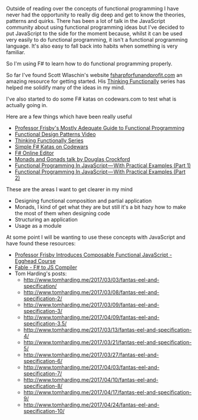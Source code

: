 --- 
---

Outside of reading over the concepts of functional programming I have never had the opportunity to really dig deep and get to know the theories, patterns and quirks. There has been a lot of talk in the JavaScript community about using functional programming ideas but I've decided to put JavaScript to the side for the moment because, whilst it can be used very easily to do functional programming, it isn't a functional programming language. It's also easy to fall back into habits when something is very familiar.

So I'm using F# to learn how to do functional programming properly.

So far I've found Scott Wlaschin's website [fsharpforfunandprofit.com](https://fsharpforfunandprofit.com/) an amazing resource for getting started. His [Thinking Functionally](https://fsharpforfunandprofit.com/series/thinking-functionally.html) series has helped me solidify many of the ideas in my mind.

I've also started to do some F# katas on codewars.com to test what is actually going in.

Here are a few things which have been really useful

 - [Professor Frisby's Mostly Adequate Guide to Functional Programming](https://drboolean.gitbooks.io/mostly-adequate-guide/)
 - [Functional Design Patterns Video](https://vimeo.com/113588389)
 - [Thinking Functionally Series](https://fsharpforfunandprofit.com/series/thinking-functionally.html)
 - [Simple F# Katas on Codewars](https://www.codewars.com/kata/search/fsharp?q=&r%5B%5D=-8)
 - [F# Online Editor](https://glot.io/new/fsharp)
 - [Monads and Gonads talk by Douglas Crockford](https://www.youtube.com/watch?v=b0EF0VTs9Dc)
 - [Functional Programming In JavaScript — With Practical Examples (Part 1)](https://medium.freecodecamp.com/functional-programming-in-js-with-practical-examples-part-1-87c2b0dbc276)
 - [Functional Programming In JavaScript — With Practical Examples (Part 2)](https://medium.freecodecamp.com/functional-programming-in-js-with-practical-examples-part-2-429d2e8ccc9e)
 
 These are the areas I want to get clearer in my mind
 
  - Designing functional composition and partial application
  - Monads, I kind of get what they are but still it's a bit hazy how to make the most of them when designing code
  - Structuring an application
  - Usage as a module
  
  At some point I will be wanting to use these concepts with JavaScript and have found these resources:
  
   - [Professor Frisby Introduces Composable Functional JavaScript - Egghead Course](https://egghead.io/courses/professor-frisby-introduces-composable-functional-javascript)
   - [Fable - F# to JS Compiler](http://fable.io/)
   - Tom Harding's posts:
       - http://www.tomharding.me/2017/03/03/fantas-eel-and-specification/
       - http://www.tomharding.me/2017/03/08/fantas-eel-and-specification-2/
       - http://www.tomharding.me/2017/03/09/fantas-eel-and-specification-3/
       - http://www.tomharding.me/2017/04/09/fantas-eel-and-specification-3.5/
       - http://www.tomharding.me/2017/03/13/fantas-eel-and-specification-4/
       - http://www.tomharding.me/2017/03/21/fantas-eel-and-specification-5/
       - http://www.tomharding.me/2017/03/27/fantas-eel-and-specification-6/
       - http://www.tomharding.me/2017/04/03/fantas-eel-and-specification-7/
       - http://www.tomharding.me/2017/04/10/fantas-eel-and-specification-8/
       - http://www.tomharding.me/2017/04/17/fantas-eel-and-specification-9/
       - http://www.tomharding.me/2017/04/24/fantas-eel-and-specification-10/
       
       
  
